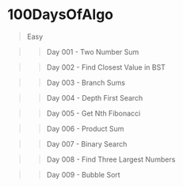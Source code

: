 # 100DaysOfAlgo

> Easy

>> Day 001 - Two Number Sum

>> Day 002 - Find Closest Value in BST

>> Day 003 - Branch Sums

>> Day 004 - Depth First Search

>> Day 005 - Get Nth Fibonacci

>> Day 006 - Product Sum

>> Day 007 - Binary Search

>> Day 008 - Find Three Largest Numbers

>> Day 009 - Bubble Sort